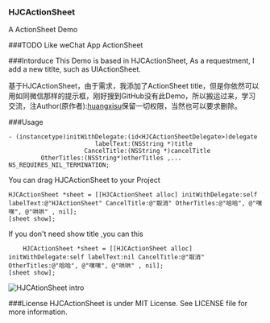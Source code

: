 ### HJCActionSheet
A ActionSheet Demo

###TODO
Like weChat App ActionSheet

###Intorduce
This Demo is based in HJCActionSheet, As a requestment, I add a new titlte, such as UIActionSheet.

基于HJCActionSheet，由于需求，我添加了ActionSheet title，但是你依然可以用如同微信那样的提示框，刚好搜到GitHub没有此Demo，所以搬运过来，学习交流，注Author(原作者):<a href = "http://code.cocoachina.com/detail/303720">huangxisu</a>保留一切权限，当然也可以要求删除。

###Usage	
```
- (instancetype)initWithDelegate:(id<HJCActionSheetDelegate>)delegate  
						labelText:(NSString *)title 
					 CancelTitle:(NSString *)cancelTitle 
		 OtherTitles:(NSString*)otherTitles ,... NS_REQUIRES_NIL_TERMINATION;
```

You can drag HJCActionSheet to your Project
 
    HJCActionSheet *sheet = [[HJCActionSheet alloc] initWithDelegate:self labelText:@"HJActionSheet" CancelTitle:@"取消" OtherTitles:@"哈哈", @"嘿嘿", @"哄哄" , nil];
    [sheet show];

If you don't need show title ,you can this

        HJCActionSheet *sheet = [[HJCActionSheet alloc] initWithDelegate:self labelText:nil CancelTitle:@"取消" OtherTitles:@"哈哈", @"嘿嘿", @"哄哄" , nil];
    [sheet show];

    
   ![HJCAtionSheet intro](https://github.com/sauteam/HJCActionSheet/blob/master/intro.gif) 
   
###License
HJCActionSheet is under MIT License. See LICENSE file for more information. 





